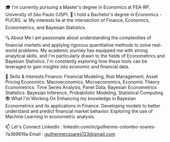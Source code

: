 🎓 I'm currently pursuing a Master's degree in Economics at FEA-RP, University of São Paulo (USP).
💼 I hold a Bachelor's degree in Economics - PUCRS.
📊 My interests lie at the intersection of Finance, Economics, Econometrics, and Bayesian Statistics.

🔍 About Me
I am passionate about understanding the complexities of financial markets and applying rigorous quantitative methods to solve real-world problems. My academic journey has equipped me with strong analytical skills, and I'm particularly drawn to the fields of Econometrics and Bayesian Statistics. I'm constantly exploring how these tools can be leveraged to gain insights into economic and financial data.

🚀 Skills & Interests
Finance: Financial Modeling, Risk Management, Asset Pricing
Economics: Macroeconomics, Microeconomics, Economic Theory
Econometrics: Time Series Analysis, Panel Data, Bayesian Econometrics
Statistics: Bayesian Inference, Probabilistic Modeling, Statistical Computing
📚 What I'm Working On
Enhancing my knowledge in Bayesian Econometrics and its applications in Finance.
Developing models to better understand and predict financial market behavior.
Exploring the use of Machine Learning in econometric analysis.

📫 Let's Connect
LinkedIn : linkedin.com/in/guilherme-colombo-soares-7a369619a
Email : guilhermecsoares123@gmail.com


